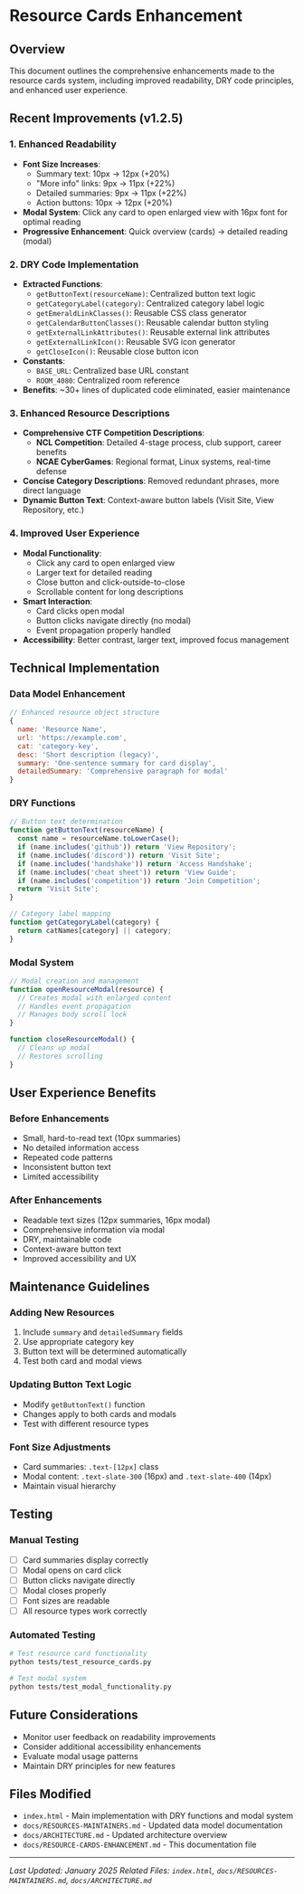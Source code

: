 # Resource Cards Enhancement

## Overview

This document outlines the comprehensive enhancements made to the resource cards system, including improved readability, DRY code principles, and enhanced user experience.

## Recent Improvements (v1.2.5)

### 1. Enhanced Readability
- **Font Size Increases**: 
  - Summary text: 10px → 12px (+20%)
  - "More info" links: 9px → 11px (+22%)
  - Detailed summaries: 9px → 11px (+22%)
  - Action buttons: 10px → 12px (+20%)
- **Modal System**: Click any card to open enlarged view with 16px font for optimal reading
- **Progressive Enhancement**: Quick overview (cards) → detailed reading (modal)

### 2. DRY Code Implementation
- **Extracted Functions**:
  - `getButtonText(resourceName)`: Centralized button text logic
  - `getCategoryLabel(category)`: Centralized category label logic
  - `getEmeraldLinkClasses()`: Reusable CSS class generator
  - `getCalendarButtonClasses()`: Reusable calendar button styling
  - `getExternalLinkAttributes()`: Reusable external link attributes
  - `getExternalLinkIcon()`: Reusable SVG icon generator
  - `getCloseIcon()`: Reusable close button icon
- **Constants**: 
  - `BASE_URL`: Centralized base URL constant
  - `ROOM_4080`: Centralized room reference
- **Benefits**: ~30+ lines of duplicated code eliminated, easier maintenance

### 3. Enhanced Resource Descriptions
- **Comprehensive CTF Competition Descriptions**:
  - **NCL Competition**: Detailed 4-stage process, club support, career benefits
  - **NCAE CyberGames**: Regional format, Linux systems, real-time defense
- **Concise Category Descriptions**: Removed redundant phrases, more direct language
- **Dynamic Button Text**: Context-aware button labels (Visit Site, View Repository, etc.)

### 4. Improved User Experience
- **Modal Functionality**: 
  - Click any card to open enlarged view
  - Larger text for detailed reading
  - Close button and click-outside-to-close
  - Scrollable content for long descriptions
- **Smart Interaction**: 
  - Card clicks open modal
  - Button clicks navigate directly (no modal)
  - Event propagation properly handled
- **Accessibility**: Better contrast, larger text, improved focus management

## Technical Implementation

### Data Model Enhancement
```javascript
// Enhanced resource object structure
{
  name: 'Resource Name',
  url: 'https://example.com',
  cat: 'category-key',
  desc: 'Short description (legacy)',
  summary: 'One-sentence summary for card display',
  detailedSummary: 'Comprehensive paragraph for modal'
}
```

### DRY Functions
```javascript
// Button text determination
function getButtonText(resourceName) {
  const name = resourceName.toLowerCase();
  if (name.includes('github')) return 'View Repository';
  if (name.includes('discord')) return 'Visit Site';
  if (name.includes('handshake')) return 'Access Handshake';
  if (name.includes('cheat sheet')) return 'View Guide';
  if (name.includes('competition')) return 'Join Competition';
  return 'Visit Site';
}

// Category label mapping
function getCategoryLabel(category) {
  return catNames[category] || category;
}
```

### Modal System
```javascript
// Modal creation and management
function openResourceModal(resource) {
  // Creates modal with enlarged content
  // Handles event propagation
  // Manages body scroll lock
}

function closeResourceModal() {
  // Cleans up modal
  // Restores scrolling
}
```

## User Experience Benefits

### Before Enhancements
- Small, hard-to-read text (10px summaries)
- No detailed information access
- Repeated code patterns
- Inconsistent button text
- Limited accessibility

### After Enhancements
- Readable text sizes (12px summaries, 16px modal)
- Comprehensive information via modal
- DRY, maintainable code
- Context-aware button text
- Improved accessibility and UX

## Maintenance Guidelines

### Adding New Resources
1. Include `summary` and `detailedSummary` fields
2. Use appropriate category key
3. Button text will be determined automatically
4. Test both card and modal views

### Updating Button Text Logic
- Modify `getButtonText()` function
- Changes apply to both cards and modals
- Test with different resource types

### Font Size Adjustments
- Card summaries: `.text-[12px]` class
- Modal content: `.text-slate-300` (16px) and `.text-slate-400` (14px)
- Maintain visual hierarchy

## Testing

### Manual Testing
- [ ] Card summaries display correctly
- [ ] Modal opens on card click
- [ ] Button clicks navigate directly
- [ ] Modal closes properly
- [ ] Font sizes are readable
- [ ] All resource types work correctly

### Automated Testing
```bash
# Test resource card functionality
python tests/test_resource_cards.py

# Test modal system
python tests/test_modal_functionality.py
```

## Future Considerations

- Monitor user feedback on readability improvements
- Consider additional accessibility enhancements
- Evaluate modal usage patterns
- Maintain DRY principles for new features

## Files Modified

- `index.html` - Main implementation with DRY functions and modal system
- `docs/RESOURCES-MAINTAINERS.md` - Updated data model documentation
- `docs/ARCHITECTURE.md` - Updated architecture overview
- `docs/RESOURCE-CARDS-ENHANCEMENT.md` - This documentation file

---

*Last Updated: January 2025*
*Related Files: `index.html`, `docs/RESOURCES-MAINTAINERS.md`, `docs/ARCHITECTURE.md`*
